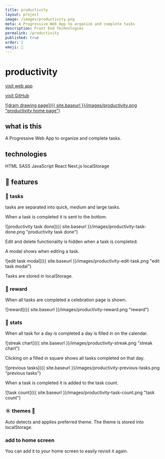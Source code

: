 ```yaml
---
title: productivity
layout: project
image: /images/productivity.png
meta: A Progressive Web App to organize and complete tasks
description: Front End Technologies
permalink: /productivity
published: true
order: 1
emoji: 📜
---
```


# productivity

<p class="project__intro">
 <a href="https://productivity1.vercel.app/">visit web app</a>
</p>

<p class="project__intro">
 <a href="https://github.com/colorlessenergy/productivity">visit GitHub</a>
</p>

<a href="https://productivity1.vercel.app/">
    ![dram drawing page]({{ site.baseurl }}/images/productivity.png "productivity home page")
</a>

## what is this

A Progressive Web App to organize and complete tasks.

## technologies

<div class="project__skills">
    <span class="project__skill">
        HTML
    </span>
    <span class="project__skill">
        SASS
    </span>
    <span class="project__skill">
        JavaScript
    </span>
    <span class="project__skill">
        React 
    </span>
    <span class="project__skill">
        Next.js
    </span>
    <span class="project__skill">
        localStorage
    </span>
</div>

## 📖 features

### 🎨 tasks

tasks are separated into quick, medium and large tasks.

When a task is completed it is sent to the bottom.

![productivity task done]({{ site.baseurl }}/images/productivity-task-done.png "productivity task done")

Edit and delete functionality is hidden when a task is completed.

A modal shows when editing a task.

![edit task modal]({{ site.baseurl }}/images/productivity-edit-task.png "edit task modal")

Tasks are stored in localStorage.

### 🎉 reward

When all tasks are completed a celebration page is shown.

![reward]({{ site.baseurl }}/images/productivity-reward.png "reward")

### 📜 stats

When all task for a day is completed a day is filled in on the calendar.

![streak chart]({{ site.baseurl }}/images/productivity-streak.png "streak chart")

Clicking on a filled in square shows all tasks completed on that day.

![previous tasks]({{ site.baseurl }}/images/productivity-previous-tasks.png "previous tasks")

When a task is completed it is added to the task count.

![task count]({{ site.baseurl }}/images/productivity-task-count.png "task count")

### ☀️ themes 🌙

Auto detects and applies preferred theme. The theme is stored into localStorage.

### add to home screen

You can add it to your home screen to easily revisit it again.
